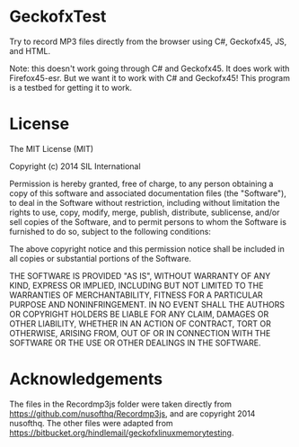 GeckofxTest
===========

Try to record MP3 files directly from the browser using C#, Geckofx45, JS, and HTML.

Note: this doesn't work going through C# and Geckofx45.  It does work with Firefox45-esr.
But we want it to work with C# and Geckofx45!  This program is a testbed for getting it to
work.

License
=======

The MIT License (MIT)

Copyright (c) 2014 SIL International

Permission is hereby granted, free of charge, to any person obtaining a copy
of this software and associated documentation files (the "Software"), to deal
in the Software without restriction, including without limitation the rights
to use, copy, modify, merge, publish, distribute, sublicense, and/or sell
copies of the Software, and to permit persons to whom the Software is
furnished to do so, subject to the following conditions:

The above copyright notice and this permission notice shall be included in all
copies or substantial portions of the Software.

THE SOFTWARE IS PROVIDED "AS IS", WITHOUT WARRANTY OF ANY KIND, EXPRESS OR
IMPLIED, INCLUDING BUT NOT LIMITED TO THE WARRANTIES OF MERCHANTABILITY,
FITNESS FOR A PARTICULAR PURPOSE AND NONINFRINGEMENT. IN NO EVENT SHALL THE
AUTHORS OR COPYRIGHT HOLDERS BE LIABLE FOR ANY CLAIM, DAMAGES OR OTHER
LIABILITY, WHETHER IN AN ACTION OF CONTRACT, TORT OR OTHERWISE, ARISING FROM,
OUT OF OR IN CONNECTION WITH THE SOFTWARE OR THE USE OR OTHER DEALINGS IN THE
SOFTWARE.


Acknowledgements
================
The files in the Recordmp3js folder were taken directly from
https://github.com/nusofthq/Recordmp3js, and are copyright 2014 nusofthq.
The other files were adapted from
https://bitbucket.org/hindlemail/geckofxlinuxmemorytesting.
